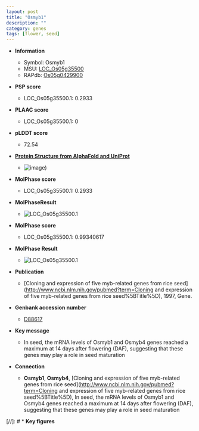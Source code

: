 ```yaml
---
layout: post
title: "Osmyb1"
description: ""
category: genes
tags: [flower, seed]
---
```


* **Information**  
    + Symbol: Osmyb1  
    + MSU: [LOC_Os05g35500](http://rice.plantbiology.msu.edu/cgi-bin/ORF_infopage.cgi?orf=LOC_Os05g35500)  
    + RAPdb: [Os05g0429900](http://rapdb.dna.affrc.go.jp/viewer/gbrowse_details/irgsp1?name=Os05g0429900)  

* **PSP score**  
    + LOC_Os05g35500.1: 0.2933 

* **PLAAC score**  
    + LOC_Os05g35500.1: 0 

* **pLDDT score**
    + 72.54

* **[Protein Structure from AlphaFold and UniProt](https://www.uniprot.org/uniprotkb/Q5TKI8/entry#structure)**
    + ![image](https://ricepsp.github.io/images/Q5/AF-Q5TKI8-F1.png))

* **MolPhase score**
    + LOC_Os05g35500.1: 0.2933

* **MolPhaseResult**
    + ![LOC_Os05g35500.1](https://ricepsp.github.io/pictures/LOC_Os05g/LOC_Os05g35500.1.png)

* **MolPhase score**
    + LOC_Os05g35500.1: 0.99340617

* **MolPhase Result**
    + ![LOC_Os05g35500.1](https://304243504.github.io/Pictures/LOC_Os05g/LOC_Os05g35500.1.png)

* **Publication**  
    + [Cloning and expression of five myb-related genes from rice seed](http://www.ncbi.nlm.nih.gov/pubmed?term=Cloning and expression of five myb-related genes from rice seed%5BTitle%5D), 1997, Gene.

* **Genbank accession number**  
    + [D88617](http://www.ncbi.nlm.nih.gov/nuccore/D88617)

* **Key message**  
    + In seed, the mRNA levels of Osmyb1 and Osmyb4 genes reached a maximum at 14 days after flowering (DAF), suggesting that these genes may play a role in seed maturation

* **Connection**  
    + __Osmyb1__, __Osmyb4__, [Cloning and expression of five myb-related genes from rice seed](http://www.ncbi.nlm.nih.gov/pubmed?term=Cloning and expression of five myb-related genes from rice seed%5BTitle%5D), In seed, the mRNA levels of Osmyb1 and Osmyb4 genes reached a maximum at 14 days after flowering (DAF), suggesting that these genes may play a role in seed maturation

[//]: # * **Key figures**  


